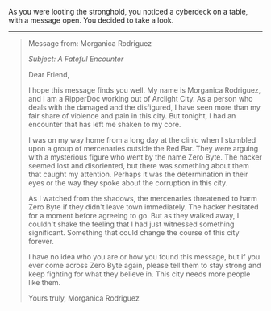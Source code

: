 As you were looting the stronghold, you noticed a cyberdeck on a table, with a message open. You decided to take a look.

---

> Message from: Morganica Rodriguez
> 
> *Subject: A Fateful Encounter*
> 
> Dear Friend,
> 
> I hope this message finds you well. My name is Morganica Rodriguez, and I am a RipperDoc working out of Arclight City. As a person who deals with the damaged and the disfigured, I have seen more than my fair share of violence and pain in this city. But tonight, I had an encounter that has left me shaken to my core.
> 
> I was on my way home from a long day at the clinic when I stumbled upon a group of mercenaries outside the Red Bar. They were arguing with a mysterious figure who went by the name Zero Byte. The hacker seemed lost and disoriented, but there was something about them that caught my attention. Perhaps it was the determination in their eyes or the way they spoke about the corruption in this city.
> 
> As I watched from the shadows, the mercenaries threatened to harm Zero Byte if they didn't leave town immediately. The hacker hesitated for a moment before agreeing to go. But as they walked away, I couldn't shake the feeling that I had just witnessed something significant. Something that could change the course of this city forever.
> 
> I have no idea who you are or how you found this message, but if you ever come across Zero Byte again, please tell them to stay strong and keep fighting for what they believe in. This city needs more people like them.
> 
> Yours truly,
> Morganica Rodriguez